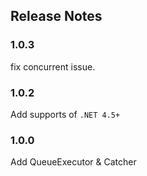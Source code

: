 ## Release Notes

### 1.0.3

fix concurrent issue.

### 1.0.2

Add supports of `.NET 4.5+`


### 1.0.0

Add QueueExecutor & Catcher